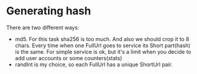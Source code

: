 # Generating hash


There are two different ways: 
 - md5. For this task sha256 is too much. 
And also we should crop it to 8 chars.
Every time when one FullUrl goes to service its Short part(hash) is the same. 
For simple service is ok, but it's a limit when you decide to add user accounts or some counters(stats) 
 - randInt is my choice, so each FullUrl has a unique ShortUrl pair.